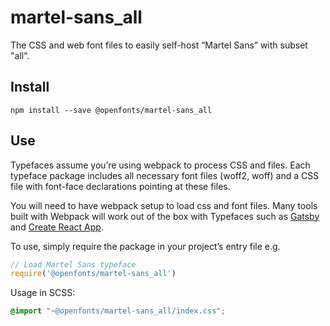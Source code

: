 
# martel-sans_all

The CSS and web font files to easily self-host “Martel Sans” with subset "all".

## Install

`npm install --save @openfonts/martel-sans_all`

## Use

Typefaces assume you’re using webpack to process CSS and files. Each typeface
package includes all necessary font files (woff2, woff) and a CSS file with
font-face declarations pointing at these files.

You will need to have webpack setup to load css and font files. Many tools built
with Webpack will work out of the box with Typefaces such as [Gatsby](https://github.com/gatsbyjs/gatsby)
and [Create React App](https://github.com/facebookincubator/create-react-app).

To use, simply require the package in your project’s entry file e.g.

```javascript
// Load Martel Sans typeface
require('@openfonts/martel-sans_all')
```

Usage in SCSS:
```scss
@import "~@openfonts/martel-sans_all/index.css";
```
